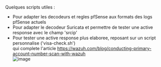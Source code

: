 Quelques scripts utiles  :

- Pour adapter les decodeurs et regles pfSense aux formats des logs pfSense actuels
- Pour adapter le decodeur Suricata et permettre de tester une active response avec le champ 'srcip'
- Pour tester une active response plus elaboree, reposant sur un script personnalise ('visa-check.sh') <br>
  qui complete l'article https://wazuh.com/blog/conducting-primary-account-number-scan-with-wazuh
<br> ![image](https://github.com/user-attachments/assets/269fd213-d985-4092-8e3c-f50ed2d419f2)

